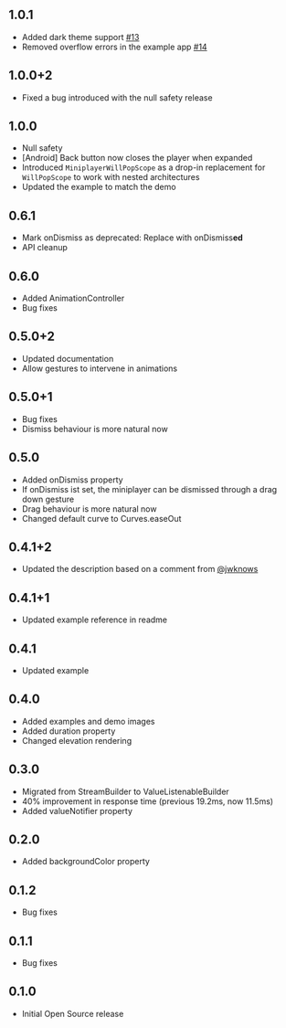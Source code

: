## 1.0.1

* Added dark theme support [#13](https://github.com/peterscodee/miniplayer/issues/13)
* Removed overflow errors in the example app [#14](https://github.com/peterscodee/miniplayer/issues/14)

## 1.0.0+2

* Fixed a bug introduced with the null safety release 

## 1.0.0

* Null safety
* [Android] Back button now closes the player when expanded
* Introduced `MiniplayerWillPopScope` as a drop-in replacement for `WillPopScope` to work with nested architectures
* Updated the example to match the demo

## 0.6.1

* Mark onDismiss as deprecated: Replace with onDismiss**ed**
* API cleanup

## 0.6.0

* Added AnimationController
* Bug fixes

## 0.5.0+2

* Updated documentation
* Allow gestures to intervene in animations

## 0.5.0+1

* Bug fixes
* Dismiss behaviour is more natural now

## 0.5.0

* Added onDismiss property
* If onDismiss ist set, the miniplayer can be dismissed through a drag down gesture
* Drag behaviour is more natural now
* Changed default curve to Curves.easeOut

## 0.4.1+2

* Updated the description based on a comment
  from [@jwknows](https://www.reddit.com/r/FlutterDev/comments/ihipfr/miniplayer_functionality_in_flutter/#CommentTopMeta--Created--t1_g30dh9e:~:text=I%20might%20be%20wrong%20but%20I'm,be%20%22on%20top%22%20of%20dialogs%20etc...)

## 0.4.1+1

* Updated example reference in readme

## 0.4.1

* Updated example

## 0.4.0

* Added examples and demo images
* Added duration property
* Changed elevation rendering

## 0.3.0

* Migrated from StreamBuilder to ValueListenableBuilder
* 40% improvement in response time (previous 19.2ms, now 11.5ms)
* Added valueNotifier property

## 0.2.0

* Added backgroundColor property

## 0.1.2

* Bug fixes

## 0.1.1

* Bug fixes

## 0.1.0

* Initial Open Source release